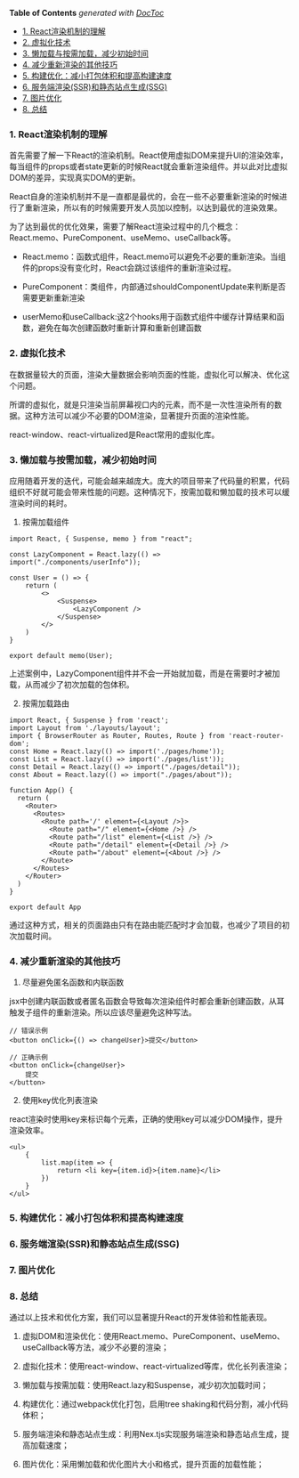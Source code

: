 <!-- START doctoc generated TOC please keep comment here to allow auto update -->
<!-- DON'T EDIT THIS SECTION, INSTEAD RE-RUN doctoc TO UPDATE -->
**Table of Contents**  *generated with [DocToc](https://github.com/thlorenz/doctoc)*

- [1. React渲染机制的理解](#1-react%E6%B8%B2%E6%9F%93%E6%9C%BA%E5%88%B6%E7%9A%84%E7%90%86%E8%A7%A3)
- [2. 虚拟化技术](#2-%E8%99%9A%E6%8B%9F%E5%8C%96%E6%8A%80%E6%9C%AF)
- [3. 懒加载与按需加载，减少初始时间](#3-%E6%87%92%E5%8A%A0%E8%BD%BD%E4%B8%8E%E6%8C%89%E9%9C%80%E5%8A%A0%E8%BD%BD%E5%87%8F%E5%B0%91%E5%88%9D%E5%A7%8B%E6%97%B6%E9%97%B4)
- [4. 减少重新渲染的其他技巧](#4-%E5%87%8F%E5%B0%91%E9%87%8D%E6%96%B0%E6%B8%B2%E6%9F%93%E7%9A%84%E5%85%B6%E4%BB%96%E6%8A%80%E5%B7%A7)
- [5. 构建优化：减小打包体积和提高构建速度](#5-%E6%9E%84%E5%BB%BA%E4%BC%98%E5%8C%96%E5%87%8F%E5%B0%8F%E6%89%93%E5%8C%85%E4%BD%93%E7%A7%AF%E5%92%8C%E6%8F%90%E9%AB%98%E6%9E%84%E5%BB%BA%E9%80%9F%E5%BA%A6)
- [6. 服务端渲染(SSR)和静态站点生成(SSG)](#6-%E6%9C%8D%E5%8A%A1%E7%AB%AF%E6%B8%B2%E6%9F%93ssr%E5%92%8C%E9%9D%99%E6%80%81%E7%AB%99%E7%82%B9%E7%94%9F%E6%88%90ssg)
- [7. 图片优化](#7-%E5%9B%BE%E7%89%87%E4%BC%98%E5%8C%96)
- [8. 总结](#8-%E6%80%BB%E7%BB%93)

<!-- END doctoc generated TOC please keep comment here to allow auto update -->

### 1. React渲染机制的理解

首先需要了解一下React的渲染机制。React使用虚拟DOM来提升UI的渲染效率，每当组件的props或者state更新的时候React就会重新渲染组件。并以此对比虚拟DOM的差异，实现真实DOM的更新。

React自身的渲染机制并不是一直都是最优的，会在一些不必要重新渲染的时候进行了重新渲染，所以有的时候需要开发人员加以控制，以达到最优的渲染效果。

为了达到最优的优化效果，需要了解React渲染过程中的几个概念：React.memo、PureComponent、useMemo、useCallback等。

- React.memo：函数式组件，React.memo可以避免不必要的重新渲染。当组件的props没有变化时，React会跳过该组件的重新渲染过程。

- PureComponent：类组件，内部通过shouldComponentUpdate来判断是否需要更新重新渲染

- userMemo和useCallback:这2个hooks用于函数式组件中缓存计算结果和函数，避免在每次创建函数时重新计算和重新创建函数

### 2. 虚拟化技术

在数据量较大的页面，渲染大量数据会影响页面的性能，虚拟化可以解决、优化这个问题。

所谓的虚拟化，就是只渲染当前屏幕视口内的元素，而不是一次性渲染所有的数据。这种方法可以减少不必要的DOM渲染，显著提升页面的渲染性能。

react-window、react-virtualized是React常用的虚拟化库。

### 3. 懒加载与按需加载，减少初始时间

应用随着开发的迭代，可能会越来越庞大。庞大的项目带来了代码量的积累，代码组织不好就可能会带来性能的问题。这种情况下，按需加载和懒加载的技术可以缓渲染时间的耗时。

1. 按需加载组件

```tsx
import React, { Suspense, memo } from "react";

const LazyComponent = React.lazy(() => import("./components/userInfo"));

const User = () => {
    return (
        <>
            <Suspense>
                <LazyComponent />
            </Suspense>
        </>
    )
}

export default memo(User);
```

上述案例中，LazyComponent组件并不会一开始就加载，而是在需要时才被加载，从而减少了初次加载的包体积。

2. 按需加载路由

```tsx
import React, { Suspense } from 'react';
import Layout from './layouts/layout';
import { BrowserRouter as Router, Routes, Route } from 'react-router-dom';
const Home = React.lazy(() => import('./pages/home'));
const List = React.lazy(() => import('./pages/list'));
const Detail = React.lazy(() => import("./pages/detail"));
const About = React.lazy(() => import("./pages/about"));

function App() {
  return (
    <Router>
      <Routes>
        <Route path='/' element={<Layout />}>
          <Route path="/" element={<Home />} />
          <Route path="/list" element={<List />} />
          <Route path="/detail" element={<Detail />} />
          <Route path="/about" element={<About />} />
        </Route>
      </Routes>
    </Router>
  )
}

export default App
```

通过这种方式，相关的页面路由只有在路由能匹配时才会加载，也减少了项目的初次加载时间。

### 4. 减少重新渲染的其他技巧

1. 尽量避免匿名函数和内联函数

jsx中创建内联函数或者匿名函数会导致每次渲染组件时都会重新创建函数，从耳触发子组件的重新渲染。所以应该尽量避免这种写法。

```tsx
// 错误示例
<button onClick={() => changeUser}>提交</button>
```

```tsx
// 正确示例
<button onClick={changeUser}>
    提交
</button>
```

2. 使用key优化列表渲染

react渲染时使用key来标识每个元素，正确的使用key可以减少DOM操作，提升渲染效率。

```tsx
<ul>
    {
        list.map(item => {
            return <li key={item.id}>{item.name}</li>
        })
    }
</ul>
```

### 5. 构建优化：减小打包体积和提高构建速度

### 6. 服务端渲染(SSR)和静态站点生成(SSG)

### 7. 图片优化

### 8. 总结

通过以上技术和优化方案，我们可以显著提升React的开发体验和性能表现。

1. 虚拟DOM和渲染优化：使用React.memo、PureComponent、useMemo、useCallback等方法，减少不必要的渲染；

2. 虚拟化技术：使用react-window、react-virtualized等库，优化长列表渲染；

3. 懒加载与按需加载：使用React.lazy和Suspense，减少初次加载时间；

4. 构建优化：通过webpack优化打包，启用tree shaking和代码分割，减小代码体积；

5. 服务端渲染和静态站点生成：利用Nex.tjs实现服务端渲染和静态站点生成，提高加载速度；

6. 图片优化：采用懒加载和优化图片大小和格式，提升页面的加载性能；